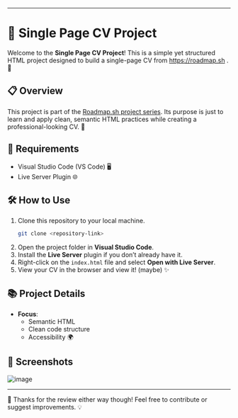 

---

# 🌟 Single Page CV Project

Welcome to the **Single Page CV Project**! This is a simple yet structured HTML project designed to build a single-page CV from https://roadmap.sh . 🚀

## 📋 Overview

This project is part of the [Roadmap.sh project series](https://roadmap.sh/projects/single-page-cv). Its purpose is just to learn and apply clean, semantic HTML practices while creating a professional-looking CV. 💼

## 🔧 Requirements

- Visual Studio Code (VS Code) 🖥️  
- Live Server Plugin 🌐  

## 🛠️ How to Use

1. Clone this repository to your local machine.  
   ```bash
   git clone <repository-link>
   ```
2. Open the project folder in **Visual Studio Code**.  
3. Install the **Live Server** plugin if you don’t already have it.  
4. Right-click on the `index.html` file and select **Open with Live Server**.  
5. View your CV in the browser and view it! (maybe) ✨  

## 📚 Project Details

- **Focus**:  
  - Semantic HTML  
  - Clean code structure  
  - Accessibility 🌍  

## 🌈 Screenshots

  ![image](https://github.com/user-attachments/assets/75ac440c-f9b3-47a1-b17a-5da65357cd7e)


---

🎉 Thanks for the review either way though! Feel free to contribute or suggest improvements. 💡  

